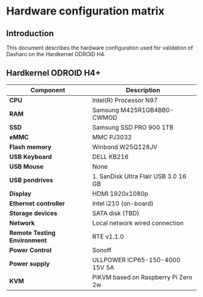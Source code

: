 # Hardware configuration matrix

## Introduction

This document describes the hardware configuration used for validation of
Dasharo on the Hardkernel ODROID H4.

## Hardkernel ODROID H4+

| Component                      | Description                                 |
|--------------------------------|---------------------------------------------|
| **CPU**                        | Intel(R) Processor N97                      |
| **RAM**                        | Samsung M425R1GB4BB0-CWMOD                  |
| **SSD**                        | Samsung SSD PRO 900 1TB                     |
| **eMMC**                       | MMC PJ3032
| **Flash memory**               | Winbond W25Q128JV                           |
| **USB Keyboard**               | DELL KB216                                  |
| **USB Mouse**                  | None                                        |
| **USB pendrives**              | 1. SanDisk Ultra  Flair USB 3.0 16 GB       |
| **Display**                    | HDMI 1920x1080p                             |
| **Ethernet controller**        | Intel i210 (on-board)                       |
| **Storage devices**            | SATA disk (TBD)                             |
| **Network**                    | Local network wired connection              |
| **Remote Testing Environment** | RTE v1.1.0                                  |
| **Power Control**              | Sonoff                                      |
| **Power supply**               | ULLPOWER ICP65-150-4000 15V 5A              |
| **KVM**                        | PiKVM based on Raspberry Pi Zero 2w         |
